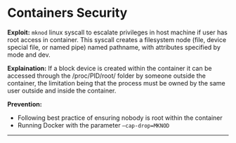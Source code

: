 # Containers Security

**Exploit:** `mknod` linux syscall to escalate privileges in host machine if user has root access in container. This syscall creates a filesystem node (file, device special file, or named pipe) named pathname, with attributes specified by mode and dev.

**Explaination:** If a block device is created within the container it can be accessed through the /proc/PID/root/ folder by someone outside the container, the limitation being that the process must be owned by the same user outside and inside the container.

**Prevention:**
- Following best practice of ensuring nobody is root within the container
- Running Docker with the parameter `–cap-drop=MKNOD`

---
